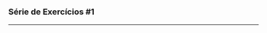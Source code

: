 ### Série de Exercícios #1
-----
<!-- Adicionar aqui anotações e comentários relativos à série de exercícios -->
